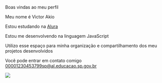Boas vindas ao meu perfil

Meu nome é Victor Akio

Estou estudando na [Alura](https://www.alura.com.br)

Estou me desenvolvendo na linguagem JavaScript

Utilizo esse espaço para minha organização e compartilhamento dos meu projetos desenvolvidos

Você pode entrar em contato comigo
00001230453799sp@al.educacao.sp.gov.br

![](https://tenor.com/pt-BR/view/okay-gif-26108651)

